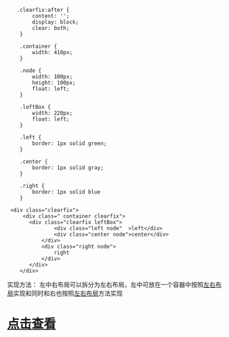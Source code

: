        .clearfix:after {
            content: '';
            display: block;
            clear: both;
        }

        .container {
            width: 410px;
        }

        .node {
            width: 100px;
            height: 100px;
            float: left;
        }

        .leftBox {
            width: 220px;
            float: left;
        }

        .left {
            border: 1px solid green;
        }

        .center {
            border: 1px solid gray;
        }

        .right {
            border: 1px solid blue
        }
        
       
    
   
 ```  
  <div class="clearfix">
      <div class=" container clearfix">
        <div class="clearfix leftBox">
                <div class="left node"  >left</div>
                <div class="center node">center</div>
            </div>
            <div class="right node">
                right
            </div>
        </div>
     </div>
 ```    

 实现方法： 左中右布局可以拆分为左右布局，左中可放在一个容器中按照<a href="leftRight.html">左右布局</a>实现和同时和右也按照<a href="leftRight.html">左右布局</a>方法实现
 <h1> <a href="https://lizeze.github.io/demo/jirengu/12/leftCenterRight.html">点击查看</a></h1>